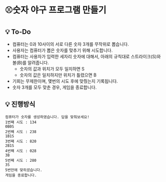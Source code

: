 # ⚾숫자 야구 프로그램 만들기


## 💡 To-Do
- 컴퓨터는 0과 10사이의 서로 다른 숫자 3개를 무작위로 뽑습니다. 
- 사용자는 컴퓨터가 뽑은 숫자를 맞추기 위해 시도합니다.
- 컴퓨터는 사용자가 입력한 세자리 숫자에 대해서, 아래의 규칙대로 스트라이크(S)와 볼(B)를 알려줍니다.
    - 숫자의 값과 위치가 모두 일치하면 S
    - 숫자의 값은 일치하지만 위치가 틀렸으면 B
- 기회는 무제한이며, 몇번의 시도 후에 맞췄는지 기록됩니다.
- 숫자 3개를 모두 맞춘 경우, 게임을 종료합니다.

## 💡 진행방식
````
컴퓨터가 숫자를 생성하였습니다. 답을 맞춰보세요!
1번째 시도 : 134
0B0S
2번째 시도 : 238
1B1S
3번째 시도 : 820
2B1S
4번째 시도 : 028
3B
5번째 시도 : 280
3S
5번만에 맞히셨습니다.
게임을 종료합니다.
````